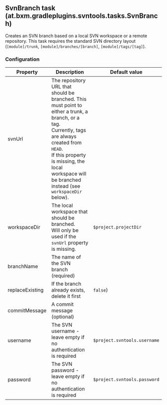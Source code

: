 ## SvnBranch task (at.bxm.gradleplugins.svntools.tasks.SvnBranch)

Creates an SVN branch based on a local SVN workspace or a remote repository.
This task requires the standard SVN directory layout (`[module]/trunk`, `[module]/branches/[branch]`, `[module]/tags/[tag]`).

### Configuration

Property        | Description | Default value
--------------- | ----------- | -------------
svnUrl          | The repository URL that should be branched. This must point to either a trunk, a branch, or a tag.<br>Currently, tags are always created from `HEAD`.<br>If this property is missing, the local workspace will be branched instead (see `workspaceDir` below). |
workspaceDir    | The local workspace that should be branched.<br>Will only be used if the `svnUrl` property  is missing.  | `$project.projectDir`
branchName      | The name of the SVN branch (required) |
replaceExisting | If the branch already exists, delete it first | `false`)
commitMessage   | A commit message (optional) |
username        | The SVN username - leave empty if no authentication is required | `$project.svntools.username`
password        | The SVN password - leave empty if no authentication is required | `$project.svntools.password`
